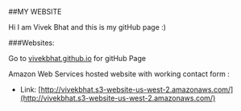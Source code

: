 ##MY WEBSITE

Hi I am Vivek Bhat and this is my gitHub page :)


###Websites:

 Go to [vivekbhat.github.io](https://vivekbhat.github.io/) for gitHub Page
  
 Amazon Web Services hosted website with working contact form :
  * Link: [http://vivekbhat.s3-website-us-west-2.amazonaws.com/](http://vivekbhat.s3-website-us-west-2.amazonaws.com/)

